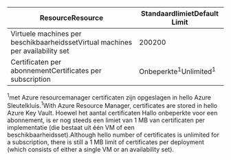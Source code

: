 | <span data-ttu-id="fd01a-101">Resource</span><span class="sxs-lookup"><span data-stu-id="fd01a-101">Resource</span></span> | <span data-ttu-id="fd01a-102">Standaardlimiet</span><span class="sxs-lookup"><span data-stu-id="fd01a-102">Default Limit</span></span> |
| --- | --- |
| <span data-ttu-id="fd01a-103">Virtuele machines per beschikbaarheidsset</span><span class="sxs-lookup"><span data-stu-id="fd01a-103">Virtual machines per availability set</span></span> | <span data-ttu-id="fd01a-104">200</span><span class="sxs-lookup"><span data-stu-id="fd01a-104">200</span></span> |
| <span data-ttu-id="fd01a-105">Certificaten per abonnement</span><span class="sxs-lookup"><span data-stu-id="fd01a-105">Certificates per subscription</span></span> |<span data-ttu-id="fd01a-106">Onbeperkte<sup>1</sup></span><span class="sxs-lookup"><span data-stu-id="fd01a-106">Unlimited<sup>1</sup></span></span> |

<span data-ttu-id="fd01a-107"><sup>1</sup>met Azure resourcemanager certificaten zijn opgeslagen in hello Azure Sleutelkluis.</span><span class="sxs-lookup"><span data-stu-id="fd01a-107"><sup>1</sup>With Azure Resource Manager, certificates are stored in hello Azure Key Vault.</span></span> <span data-ttu-id="fd01a-108">Hoewel het aantal certificaten Hallo onbeperkte voor een abonnement, is er nog steeds een limiet van 1 MB van certificaten per implementatie (die bestaat uit één VM of een beschikbaarheidsset).</span><span class="sxs-lookup"><span data-stu-id="fd01a-108">Although hello number of certificates is unlimited for a subscription, there is still a 1 MB limit of certificates per deployment (which consists of either a single VM or an availability set).</span></span>

